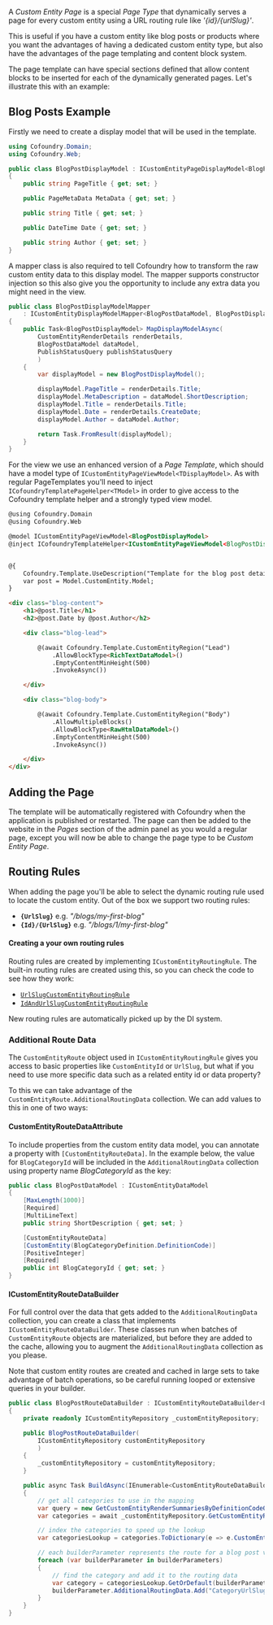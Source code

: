 ﻿A *Custom Entity Page* is a special *Page Type* that dynamically serves a page for every custom entity using a URL routing rule like *'{id}/{urlSlug}'*.

This is useful if you have a custom entity like blog posts or products where you want the advantages of having a dedicated custom entity type, but also have the advantages of the page templating and content block system. 

The page template can have special sections defined that allow content blocks to be inserted for each of the dynamically generated pages. Let's illustrate this with an example:

## Blog Posts Example

Firstly we need to create a display model that will be used in the template.

```csharp
using Cofoundry.Domain;
using Cofoundry.Web;

public class BlogPostDisplayModel : ICustomEntityPageDisplayModel<BlogPostDataModel>
{
    public string PageTitle { get; set; }

    public PageMetaData MetaData { get; set; }

    public string Title { get; set; }

    public DateTime Date { get; set; }

    public string Author { get; set; }
}
```

A mapper class is also required to tell Cofoundry how to transform the raw custom entity data to this display model. The mapper supports constructor injection so this also give you the opportunity to include any extra data you might need in the view.

```csharp
public class BlogPostDisplayModelMapper
    : ICustomEntityDisplayModelMapper<BlogPostDataModel, BlogPostDisplayModel>
{
    public Task<BlogPostDisplayModel> MapDisplayModelAsync(
        CustomEntityRenderDetails renderDetails,
        BlogPostDataModel dataModel,
        PublishStatusQuery publishStatusQuery
        )
    {
        var displayModel = new BlogPostDisplayModel();

        displayModel.PageTitle = renderDetails.Title;
        displayModel.MetaDescription = dataModel.ShortDescription;
        displayModel.Title = renderDetails.Title;
        displayModel.Date = renderDetails.CreateDate;
        displayModel.Author = dataModel.Author;

        return Task.FromResult(displayModel);
    }
}
```


For the view we use an enhanced version of a *Page Template*, which should have a model type of `ICustomEntityPageViewModel<TDisplayModel>`. As with regular PageTemplates you'll need to inject `ICofoundryTemplatePageHelper<TModel>` in order to give access to the Cofoundry template helper and a strongly typed view model.

```html
@using Cofoundry.Domain
@using Cofoundry.Web

@model ICustomEntityPageViewModel<BlogPostDisplayModel>
@inject ICofoundryTemplateHelper<ICustomEntityPageViewModel<BlogPostDisplayModel>> Cofoundry


@{
    Cofoundry.Template.UseDescription("Template for the blog post details page");
    var post = Model.CustomEntity.Model;
}

<div class="blog-content">
    <h1>@post.Title</h1>
    <h2>@post.Date by @post.Author</h2>

    <div class="blog-lead">

        @(await Cofoundry.Template.CustomEntityRegion("Lead")
            .AllowBlockType<RichTextDataModel>()
            .EmptyContentMinHeight(500)
            .InvokeAsync())

    </div>

    <div class="blog-body">

        @(await Cofoundry.Template.CustomEntityRegion("Body")
            .AllowMultipleBlocks()
            .AllowBlockType<RawHtmlDataModel>()
            .EmptyContentMinHeight(500)
            .InvokeAsync())

    </div>
</div>
```

## Adding the Page

The template will be automatically registered with Cofoundry when the application is published or restarted. The page can then be added to the website in the *Pages* section of the admin panel as you would a regular page, except you will now be able to change the page type to be *Custom Entity Page*.

## Routing Rules

When adding the page you'll be able to select the dynamic routing rule used to locate the custom entity. Out of the box we support two routing rules:

- **`{UrlSlug}`** e.g. *"/blogs/my-first-blog"*
- **`{Id}/{UrlSlug}`** e.g. *"/blogs/1/my-first-blog"*
 
#### Creating a your own routing rules

Routing rules are created by implementing `ICustomEntityRoutingRule`. The built-in routing rules are created using this, so you can check the code to see how they work:

- [`UrlSlugCustomEntityRoutingRule`](https://github.com/cofoundry-cms/cofoundry/blob/master/src/Cofoundry.Domain/Domain/CustomEntities/Models/RoutingRules/UrlSlugCustomEntityRoutingRule.cs)
- [`IdAndUrlSlugCustomEntityRoutingRule`](https://github.com/cofoundry-cms/cofoundry/blob/master/src/Cofoundry.Domain/Domain/CustomEntities/Models/RoutingRules/IdAndUrlSlugCustomEntityRoutingRule.cs)

New routing rules are automatically picked up by the DI system.

### Additional Route Data

The `CustomEntityRoute` object used in `ICustomEntityRoutingRule` gives you access to basic properties like `CustomEntityId` or `UrlSlug`, but what if you need to use more specific data such as a related entity id or data property? 

To this we can take advantage of the `CustomEntityRoute.AdditionalRoutingData` collection. We can add values to this in one of two ways:

#### CustomEntityRouteDataAttribute

To include properties from the custom entity data model, you can annotate a property with `[CustomEntityRouteData]`. In the example below, the value for `BlogCategoryId` will be included in the `AdditionalRoutingData` collection using property name *BlogCategoryId* as the key:

```csharp
public class BlogPostDataModel : ICustomEntityDataModel
{
    [MaxLength(1000)]
    [Required]
    [MultiLineText]
    public string ShortDescription { get; set; }

    [CustomEntityRouteData]
    [CustomEntity(BlogCategoryDefinition.DefinitionCode)]
    [PositiveInteger]
    [Required]
    public int BlogCategoryId { get; set; }
}
```

#### ICustomEntityRouteDataBuilder

For full control over the data that gets added to the `AdditionalRoutingData` collection, you can create a class that implements `ICustomEntityRouteDataBuilder`. These classes run when batches of `CustomEntityRoute` objects are materialized, but before they are added to the cache, allowing you to augment the `AdditionalRoutingData` collection as you please.

Note that custom entity routes are created and cached in large sets to take advantage of batch operations, so be careful running looped or extensive queries in your builder.

```csharp
public class BlogPostRouteDataBuilder : ICustomEntityRouteDataBuilder<BlogPostCustomEntityDefinition, BlogPostDataModel>
{
    private readonly ICustomEntityRepository _customEntityRepository;

    public BlogPostRouteDataBuilder(
        ICustomEntityRepository customEntityRepository
        )
    {
        _customEntityRepository = customEntityRepository;
    }

    public async Task BuildAsync(IEnumerable<CustomEntityRouteDataBuilderParameter<BlogPostDataModel>> builderParameters)
    {
        // get all categories to use in the mapping
        var query = new GetCustomEntityRenderSummariesByDefinitionCodeQuery(BlogCategoryCustomEntityDefinition.DefinitionCode);
        var categories = await _customEntityRepository.GetCustomEntityRenderSummariesByDefinitionCodeAsync(query);

        // index the categories to speed up the lookup
        var categoriesLookup = categories.ToDictionary(e => e.CustomEntityId);

        // each builderParameter represents the route for a blog post version
        foreach (var builderParameter in builderParameters)
        {
            // find the category and add it to the routing data
            var category = categoriesLookup.GetOrDefault(builderParameter.DataModel.BlogCategoryId);
            builderParameter.AdditionalRoutingData.Add("CategoryUrlSlug", category.UrlSlug);
        }
    }
}
```